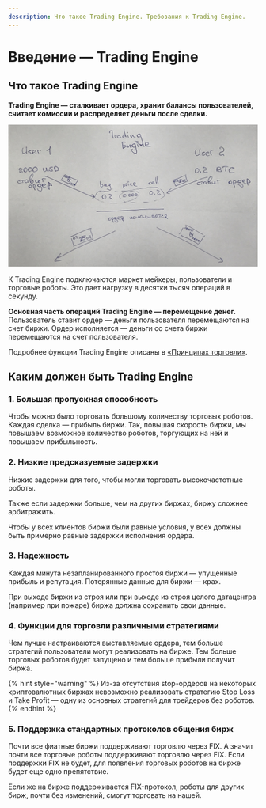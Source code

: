 ```yaml
---
description: Что такое Trading Engine. Требования к Trading Engine.
---
```


# Введение — Trading Engine

## **Что такое Trading Engine**

**Trading Engine — сталкивает ордера, хранит балансы пользователей, считает комиссии и распределяет деньги после сделки.**

![Trading Engine &#x438;&#x441;&#x43F;&#x43E;&#x43B;&#x43D;&#x44F;&#x435;&#x442; &#x43E;&#x440;&#x434;&#x435;&#x440;&#x430;](../.gitbook/assets/order_matching.jpeg)

К Trading Engine подключаются маркет мейкеры, пользователи и торговые роботы. Это дает нагрузку в десятки тысяч операций в секунду.

**Основная часть операций Trading Engine — перемещение денег.** Пользователь ставит ордер — деньги пользователя перемещаются на счет биржи. Ордер исполняется — деньги со счета биржи перемещаются на счет пользователя.

Подробнее функции Trading Engine описаны в [«Принципах торговли»](trading-principles.md).

## Каким должен быть Trading Engine

### **1. Большая пропускная способность**

Чтобы можно было торговать большому количеству торговых роботов. Каждая сделка — прибыль биржи. Так, повышая скорость биржи, мы повышаем возможное количество роботов, торгующих на ней и повышаем прибыльность.

### **2. Низкие предсказуемые задержки**

Низкие задержки для того, чтобы могли торговать высокочастотные роботы.

Также если задержки больше, чем на других биржах, биржу сложнее арбитражить.

Чтобы у всех клиентов биржи были равные условия, у всех должны быть примерно равные задержки исполнения ордера.

### **3. Надежность**

Каждая минута незапланированного простоя биржи — упущенные прибыль и репутация. Потерянные данные для биржи — крах.

При выходе биржи из строя или при выходе из строя целого датацентра \(например при пожаре\) биржа должна сохранить свои данные.

### **4. Функции для торговли различными стратегиями**

Чем лучше настраиваются выставляемые ордера, тем больше стратегий пользователи могут реализовать на бирже. Тем больше торговых роботов будет запущено и тем больше прибыли получит биржа.

{% hint style="warning" %}
Из-за отсутствия stop-ордеров на некоторых криптовалютных биржах невозможно реализовать стратегию Stop Loss и Take Profit — одну из основных стратегий для трейдеров без роботов.
{% endhint %}

### **5. Поддержка стандартных протоколов общения бирж**

Почти все фиатные биржи поддерживают торговлю через FIX. А значит почти все торговые роботы поддерживают торговлю через FIX. Если поддержки FIX не будет, для появления торговых роботов на бирже будет еще одно препятствие.

Если же на бирже поддерживается FIX-протокол, роботы для других бирж, почти без изменений, смогут торговать на нашей.

